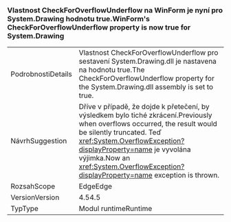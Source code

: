### <a name="winforms-checkforoverflowunderflow-property-is-now-true-for-systemdrawing"></a><span data-ttu-id="a7e4b-101">Vlastnost CheckForOverflowUnderflow na WinForm je nyní pro System.Drawing hodnotu true.</span><span class="sxs-lookup"><span data-stu-id="a7e4b-101">WinForm's CheckForOverflowUnderflow property is now true for System.Drawing</span></span>

|   |   |
|---|---|
|<span data-ttu-id="a7e4b-102">Podrobnosti</span><span class="sxs-lookup"><span data-stu-id="a7e4b-102">Details</span></span>|<span data-ttu-id="a7e4b-103">Vlastnost CheckForOverflowUnderflow pro sestavení System.Drawing.dll je nastavena na hodnotu true.</span><span class="sxs-lookup"><span data-stu-id="a7e4b-103">The CheckForOverflowUnderflow property for the System.Drawing.dll assembly is set to true.</span></span>|
|<span data-ttu-id="a7e4b-104">Návrh</span><span class="sxs-lookup"><span data-stu-id="a7e4b-104">Suggestion</span></span>|<span data-ttu-id="a7e4b-105">Dříve v případě, že dojde k přetečení, by výsledkem bylo tiché zkrácení.</span><span class="sxs-lookup"><span data-stu-id="a7e4b-105">Previously when overflows occurred, the result would be silently truncated.</span></span> <span data-ttu-id="a7e4b-106">Teď <xref:System.OverflowException?displayProperty=name> je vyvolána výjimka.</span><span class="sxs-lookup"><span data-stu-id="a7e4b-106">Now an <xref:System.OverflowException?displayProperty=name> exception is thrown.</span></span>|
|<span data-ttu-id="a7e4b-107">Rozsah</span><span class="sxs-lookup"><span data-stu-id="a7e4b-107">Scope</span></span>|<span data-ttu-id="a7e4b-108">Edge</span><span class="sxs-lookup"><span data-stu-id="a7e4b-108">Edge</span></span>|
|<span data-ttu-id="a7e4b-109">Version</span><span class="sxs-lookup"><span data-stu-id="a7e4b-109">Version</span></span>|<span data-ttu-id="a7e4b-110">4.5</span><span class="sxs-lookup"><span data-stu-id="a7e4b-110">4.5</span></span>|
|<span data-ttu-id="a7e4b-111">Typ</span><span class="sxs-lookup"><span data-stu-id="a7e4b-111">Type</span></span>|<span data-ttu-id="a7e4b-112">Modul runtime</span><span class="sxs-lookup"><span data-stu-id="a7e4b-112">Runtime</span></span>|

